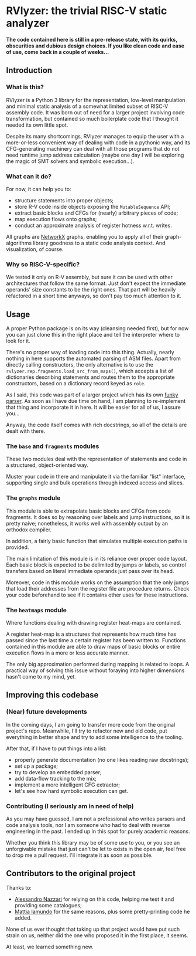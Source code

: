 # RVlyzer: the trivial RISC-V static analyzer
<b>The code contained here is still in a pre-release state, with its quirks, obscurities and dubious design choices. If
you like clean code and ease of use, come back in a couple of weeks...</b>

## Introduction
### What is this?
RVlyzer is a Python 3 library for the representation, low-level manipulation and minimal static analysis of a somewhat
limited subset of RISC-V assembly code. It was born out of need for a larger project involving code transformation, but
contained so much boilerplate code that I thought it needed its own little spot.

Despite its many shortcomings, RVlyzer manages to equip the user with a more-or-less convenient way of dealing with code
in a pythonic way, and its CFG-generating machinery can deal with all those programs that do not need runtime jump
address calculation (maybe one day I will be exploring the magic of SMT solvers and symbolic execution...).

### What can it do?
For now, it can help you to:
- structure statements into proper objects;
- store R-V code inside objects exposing the `MutableSequence` API;
- extract basic blocks and CFGs for (nearly) arbitrary pieces of code;
- map execution flows onto graphs;
- conduct an approximate analysis of register hotness w.r.t. writes.

All graphs are [NetworkX](https://networkx.github.io) graphs, enabling you to apply all of their graph-algorithms
library goodness to a static code analysis context. And visualization, of course.

### Why so RISC-V-specific?
We tested it only on R-V assembly, but sure it can be used with other architectures that follow the same format. Just
don't expect the immediate operands' size constants to be the right ones. That part will be heavily refactored in a
short time anyways, so don't pay too much attention to it.

## Usage
A proper Python package is on its way (cleansing needed first), but for now you can just clone this in the right place
and tell the interpreter where to look for it.

There's no proper way of loading code into this thing. Actually, nearly nothing in here supports the automated parsing
of ASM files. Apart from directly calling constructors, the only alternative is to use the
`rvlyzer.rep.fragments.load_src_from_maps()`, which accepts a list of dictionaries describing statements and routes them
to the appropriate constructors, based on a dictionary record keyed as `role`.

As I said, this code was part of a larger project which has its own 
[funky parser](https://github.com/zoythum/RISC-V-Parser). As soon as I have due time on hand, I am planning to
re-implement that thing and incorporate it in here. It will be easier for all of us, I assure you...

Anyway, the code itself comes with rich docstrings, so all of the details are dealt with there.

### The `base` and `fragments` modules
These two modules deal with the representation of statements and code in a structured, object-oriented way.

Muster your code in there and manipulate it via the familiar "list" interface, supporting single and bulk operations
through indexed access and slices.

### The `graphs` module
This module is able to extrapolate basic blocks and CFGs from code fragments. It does so by reasoning over labels and
jump instructions, so it is pretty naive; nonetheless, it works well with assembly output by an orthodox compiler.

In addition, a fairly basic function that simulates multiple execution paths is provided.

The main limitation of this module is in its reliance over proper code layout. Each basic block is expected to be
delimited by jumps or labels, so control transfers based on literal immediate operands just pass over its head.

Moreover, code in this module works on the assumption that the only jumps that load their addresses from the register
file are procedure returns. Check your code beforehand to see if it contains other uses for these instructions.

### The `heatmaps` module
Where functions dealing with drawing register heat-maps are contained.

A register heat-map is a structures that represents how much time has passed since the last time a certain register has
been written to. Functions contained in this module are able to draw maps of basic blocks or entire execution flows in a
more or less accurate manner.

The only big approximation performed during mapping is related to loops. A practical way of solving this issue without
foraying into higher dimensions hasn't come to my mind, yet.

## Improving this codebase
### (Near) future developments
In the coming days, I am going to transfer more code from the original project's repo. Meanwhile, I'll try to refactor
new and old code, put everything in better shape and try to add some intelligence to the tooling.

After that, if I have to put things into a list:
- properly generate documentation (no one likes reading raw docstrings);
- set up a package;
- try to develop an embedded parser;
- add data-flow tracking to the mix;
- implement a more intelligent CFG extractor;
- let's see how hard symbolic execution can get.

### Contributing (I seriously am in need of help)
As you may have guessed, I am not a professional who writes parsers and code analysis tools, nor I am someone who had to
deal with reverse engineering in the past. I ended up in this spot for purely academic reasons.

Whether you think this library may be of some use to you, or you see an unforgivable mistake that just can't be let to
exists in the open air, feel free to drop me a pull request. I'll integrate it as soon as possible.

## Contributors to the original project
Thanks to:
- [Alessandro Nazzari](https://github.com/zoythum) for relying on this code, helping me test it and providing some
  catalogues;
- [Mattia Iamundo](https://github.com/MattiaIamundo) for the same reasons, plus some pretty-printing code he added.

None of us ever thought that taking up that project would have put such strain on us, neither did the one who proposed
it in the first place, it seems.

At least, we learned something new.
